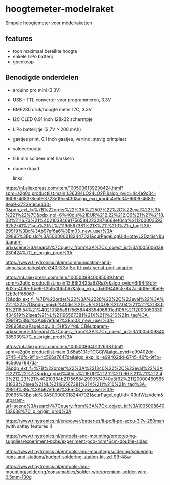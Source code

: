 # hoogtemeter-modelraket
Simpele hoogtemeter voor modelraketten

## features
- toon maximaal bereikte hoogte
- enkele LiPo batterij
- goedkoop
  
##  Benodigde onderdelen
- arduino pro mini (3.3V)
- USB - TTL converter voor programmeren, 3.3V
- BMP280 druk/hoogte meter I2C, 3.3V
- I2C OLED 0.91 inch 128x32 schermpje
- LiPo batterijtje (3.7V > 200 mAh)
- gaatjes print, 0.1 inch gaatjes, vertind, stevig printplaat
- soldeerboutje
- 0.8 mm soldeer met harskern
- dunne draad

  links:

 https://nl.aliexpress.com/item/1005006139230424.html?spm=a2g0o.productlist.main.1.36384LO24LO2FI&algo_pvid=4c4e9c34-6609-4683-8ea9-3723e19ce430&algo_exp_id=4c4e9c34-6609-4683-8ea9-3723e19ce430-0&pdp_ext_f=%7B%22order%22%3A%22507%22%2C%22eval%22%3A%221%22%7D&pdp_npi=6%40dis%21EUR%212.22%212.06%21%21%2118.03%2116.73%21%402103846917565842232876668ef0ca%2112000035936252741%21sea%21NL%21196567381%21X%211%210%21n_tag%3A-29919%3Bd%3Ab97ef6a6%3Bm03_new_user%3A-29895%3BpisId%3A5000000182447021&curPageLogUid=btayL2Dz4isN&utparam-url=scene%3Asearch%7Cquery_from%3A%7Cx_object_id%3A1005006139230424%7C_p_origin_prod%3A

 https://www.tinytronics.nl/en/communication-and-signals/serial/usb/ch340-3.3v-5v-ttl-usb-serial-port-adapter

https://nl.aliexpress.com/item/1005009840085039.html?spm=a2g0o.productlist.main.13.68f3425aBZRsZv&algo_pvid=6f9448c5-8d2a-409e-9be9-f2b9c1f65067&algo_exp_id=6f9448c5-8d2a-409e-9be9-f2b9c1f65067-12&pdp_ext_f=%7B%22order%22%3A%2228%22%2C%22eval%22%3A%221%22%7D&pdp_npi=6%40dis%21EUR%214.08%212.04%21%21%2133.08%2116.54%21%40210385a817565844835496691ed105%2112000050330434919%21sea%21NL%21196567381%21X%211%210%21n_tag%3A-29919%3Bd%3Ab97ef6a6%3Bm03_new_user%3A-29895&curPageLogUid=5HfSv1YqLlCB&utparam-url=scene%3Asearch%7Cquery_from%3A%7Cx_object_id%3A1005009840085039%7C_p_origin_prod%3A



https://nl.aliexpress.com/item/1005008640132638.html?spm=a2g0o.productlist.main.3.66a5131cTOGCjV&algo_pvid=e99402dd-6745-46fc-9f1b-4c566a7647da&algo_exp_id=e99402dd-6745-46fc-9f1b-4c566a7647da-2&pdp_ext_f=%7B%22order%22%3A%221340%22%2C%22eval%22%3A%221%22%7D&pdp_npi=6%40dis%21EUR%212.11%211.96%21%21%212.40%212.23%21%40210384b217565842990574740e3f92%2112000046056501838%21sea%21NL%21196567381%21X%211%210%21n_tag%3A-29919%3Bd%3Ab97ef6a6%3Bm03_new_user%3A-29895%3BpisId%3A5000000182447021&curPageLogUid=IR9nfWtzVdem&utparam-url=scene%3Asearch%7Cquery_from%3A%7Cx_object_id%3A1005008640132638%7C_p_origin_prod%3A



https://www.tinytronics.nl/en/power/batteries/li-po/li-po-accu-3.7v-250mah
(with saftey features !)

https://www.tinytronics.nl/en/tools-and-mounting/prototyping-supplies/experiment-pcbs/experiment-pcb-4cm*6cm-double-sided

https://www.tinytronics.nl/en/tools-and-mounting/soldering/soldering-irons-and-stations/budget-soldering-station-kit-zd-99-48w

https://www.tinytronics.nl/en/tools-and-mounting/soldering/consumables/solder-wire/premium-solder-wire-0.5mm-100g

